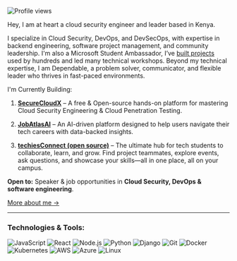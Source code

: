 ![Profile views](https://komarev.com/ghpvc/?username=0tieno&label=Profile%20views&style=flat-square)

Hey, I am at heart a cloud security engineer and leader based in Kenya.  

I specialize in Cloud Security, DevOps, and DevSecOps, with expertise in backend engineering, software project management, and community leadership. I'm also a Microsoft Student Ambassador, I’ve <a href="https://github.com/0tieno?tab=repositories">built projects</a> used by hundreds and led many technical workshops. Beyond my technical expertise, I am Dependable, a problem solver, communicator, and flexible leader who thrives in fast-paced environments.

I'm Currently Building:

1. [**SecureCloudX**](https://securecloudx.pages.dev) – A free & Open-source hands-on platform for mastering Cloud Security Engineering & Cloud Penetration Testing.

2. [**JobAtlasAI**](https://jobatlasai.pages.dev/) – An AI-driven platform designed to help users navigate their tech careers with data-backed insights.

3. [**techiesConnect (open source)**](https://github.com/0tieno/techiesConnectPlatform) – The ultimate hub for tech students to collaborate, learn, and grow. Find project teammates, explore events, ask questions, and showcase your skills—all in one place, all on your campus.

                    
**Open to:** Speaker & job opportunities in **Cloud Security, DevOps & software engineering**.  

[More about me →](https://ronneyotieno.me)


---

### Technologies & Tools:

<p align="left"> 
    
![JavaScript](https://img.shields.io/badge/-JavaScript-black?style=flat-square&logo=javascript)
![React](https://img.shields.io/badge/-React-black?style=flat-square&logo=react)
![Node.js](https://img.shields.io/badge/-Node.js-black?style=flat-square&logo=node.js)
![Python](https://img.shields.io/badge/-Python-black?style=flat-square&logo=python)
![Django](https://img.shields.io/badge/-Django-black?style=flat-square&logo=django)
![Git](https://img.shields.io/badge/-Git-black?style=flat-square&logo=git)
![Docker](https://img.shields.io/badge/-Docker-black?style=flat-square&logo=docker)
![Kubernetes](https://img.shields.io/badge/-Kubernetes-black?style=flat-square&logo=kubernetes)
![AWS](https://img.shields.io/badge/-AWS-black?style=flat-square&logo=amazon-aws)
![Azure](https://img.shields.io/badge/-Azure-black?style=flat-square&logo=microsoft-azure)
![Linux](https://img.shields.io/badge/-Linux-black?style=flat-square&logo=linux)
</p>
